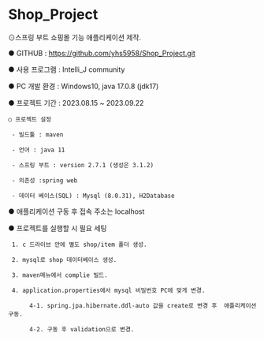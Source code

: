 # Shop_Project

⊙스프링 부트 쇼핑몰 기능 애플리케이션 제작.

● GITHUB : https://github.com/yhs5958/Shop_Project.git

● 사용 프로그램 : Intelli_J community

● PC 개발 환경 : Windows10, java 17.0.8 (jdk17)

● 프로젝트 기간 : 2023.08.15 ~ 2023.09.22

    ○ 프로젝트 설정

     - 빌드툴 : maven

     - 언어 : java 11

     - 스프링 부트 : version 2.7.1 (생성은 3.1.2)

     - 의존성 :spring web

     - 데이터 베이스(SQL) : Mysql (8.0.31), H2Database 

● 애플리케이션 구동 후 접속 주소는 localhost

● 프로젝트를 실행할 시 필요 세팅

     1. c 드라이브 안에 별도 shop/item 폴더 생성.

     2. mysql로 shop 데이터베이스 생성.

     3. maven메뉴에서 complie 빌드.

     4. application.properties에서 mysql 비밀번호 PC에 맞게 변경.

          4-1. spring.jpa.hibernate.ddl-auto 값을 create로 변경 후  애플리케이션 구동.

          4-2. 구동 후 validation으로 변경.
